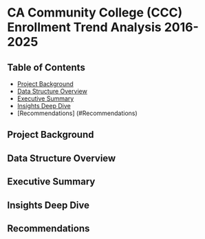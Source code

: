 # CA Community College (CCC) Enrollment Trend Analysis 2016-2025
## Table of Contents
- [Project Background](#Project-Background )
- [Data Structure Overview](#Data-Structure-Overview)
- [Executive Summary](#Insights-Deepdive)
- [Insights Deep Dive](#eda-summary)
- [Recommendations] (#Recommendations)
## Project Background 

## Data Structure Overview

## Executive Summary

## Insights Deep Dive

## Recommendations
